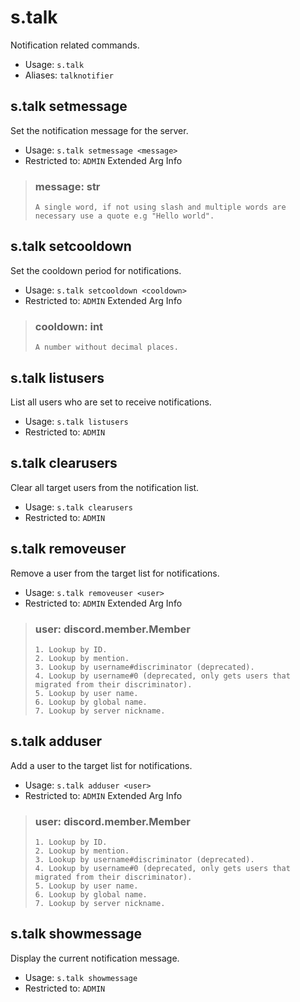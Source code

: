 # s.talk
Notification related commands.<br/>
 - Usage: `s.talk`
 - Aliases: `talknotifier`
## s.talk setmessage
Set the notification message for the server.<br/>
 - Usage: `s.talk setmessage <message>`
 - Restricted to: `ADMIN`
Extended Arg Info
> ### message: str
> ```
> A single word, if not using slash and multiple words are necessary use a quote e.g "Hello world".
> ```
## s.talk setcooldown
Set the cooldown period for notifications.<br/>
 - Usage: `s.talk setcooldown <cooldown>`
 - Restricted to: `ADMIN`
Extended Arg Info
> ### cooldown: int
> ```
> A number without decimal places.
> ```
## s.talk listusers
List all users who are set to receive notifications.<br/>
 - Usage: `s.talk listusers`
 - Restricted to: `ADMIN`
## s.talk clearusers
Clear all target users from the notification list.<br/>
 - Usage: `s.talk clearusers`
 - Restricted to: `ADMIN`
## s.talk removeuser
Remove a user from the target list for notifications.<br/>
 - Usage: `s.talk removeuser <user>`
 - Restricted to: `ADMIN`
Extended Arg Info
> ### user: discord.member.Member
> 
> 
>     1. Lookup by ID.
>     2. Lookup by mention.
>     3. Lookup by username#discriminator (deprecated).
>     4. Lookup by username#0 (deprecated, only gets users that migrated from their discriminator).
>     5. Lookup by user name.
>     6. Lookup by global name.
>     7. Lookup by server nickname.
> 
>     
## s.talk adduser
Add a user to the target list for notifications.<br/>
 - Usage: `s.talk adduser <user>`
 - Restricted to: `ADMIN`
Extended Arg Info
> ### user: discord.member.Member
> 
> 
>     1. Lookup by ID.
>     2. Lookup by mention.
>     3. Lookup by username#discriminator (deprecated).
>     4. Lookup by username#0 (deprecated, only gets users that migrated from their discriminator).
>     5. Lookup by user name.
>     6. Lookup by global name.
>     7. Lookup by server nickname.
> 
>     
## s.talk showmessage
Display the current notification message.<br/>
 - Usage: `s.talk showmessage`
 - Restricted to: `ADMIN`
